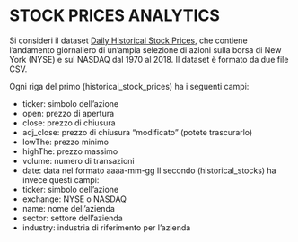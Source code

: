 # STOCK PRICES ANALYTICS

Si consideri il dataset [Daily Historical Stock Prices](https://www.kaggle.com/ehallmar/daily-historical-stock-prices-1970-2018), che contiene l’andamento giornaliero di un’ampia selezione di azioni sulla borsa di New York (NYSE) e sul NASDAQ dal 1970 al 2018. Il dataset è formato da due file CSV. 

Ogni riga del primo (historical_stock_prices) ha i seguenti campi:
* ticker: simbolo dell’azione
* open: prezzo di apertura
* close: prezzo di chiusura
* adj_close: prezzo di chiusura “modificato” (potete trascurarlo)
* lowThe: prezzo minimo
* highThe: prezzo massimo
* volume: numero di transazioni
* date: data nel formato aaaa-mm-gg
Il secondo (historical_stocks) ha invece questi campi:
* ticker: simbolo dell’azione
* exchange: NYSE o NASDAQ
* name: nome dell’azienda
* sector: settore dell’azienda
* industry: industria di riferimento per l’azienda
